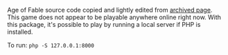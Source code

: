 
Age of Fable source code copied and lightly edited from [archived page](https://web.archive.org/web/20190626004755/http://www.apolitical.info/webgame/sourcecode.php). This game does not appear to be playable anywhere online right now. With this package, it's possible to play by running a local server if PHP is installed.

To run: `php -S 127.0.0.1:8000`
